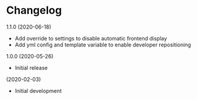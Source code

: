 # Changelog

1.1.0 (2020-06-18)
- Add override to settings to disable automatic frontend display
- Add yml config and template variable to enable developer repositioning

1.0.0 (2020-05-26)
- Initial release

(2020-02-03)
- Initial development